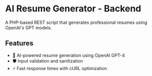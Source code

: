 # AI Resume Generator - Backend

A PHP-based REST script that generates professional resumes using OpenAI's GPT models.

## Features

- 🤖 AI-powered resume generation using OpenAI GPT-4
- 🛡️ Input validation and sanitization
- ⚡ Fast response times with cURL optimization
